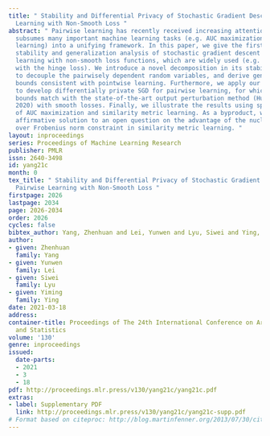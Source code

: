 ```yaml
---
title: " Stability and Differential Privacy of Stochastic Gradient Descent for Pairwise
  Learning with Non-Smooth Loss "
abstract: " Pairwise learning has recently received increasing attention since it
  subsumes many important machine learning tasks (e.g. AUC maximization and metric
  learning) into a unifying framework. In this paper, we give the first-ever-known
  stability and generalization analysis of stochastic gradient descent (SGD) for pairwise
  learning with non-smooth loss functions, which are widely used (e.g. Ranking SVM
  with the hinge loss). We introduce a novel decomposition in its stability analysis
  to decouple the pairwisely dependent random variables, and derive generalization
  bounds consistent with pointwise learning. Furthermore, we apply our stability analysis
  to develop differentially private SGD for pairwise learning, for which our utility
  bounds match with the state-of-the-art output perturbation method (Huai et al.,
  2020) with smooth losses. Finally, we illustrate the results using specific examples
  of AUC maximization and similarity metric learning. As a byproduct, we provide an
  affirmative solution to an open question on the advantage of the nuclear-norm constraint
  over Frobenius norm constraint in similarity metric learning. "
layout: inproceedings
series: Proceedings of Machine Learning Research
publisher: PMLR
issn: 2640-3498
id: yang21c
month: 0
tex_title: " Stability and Differential Privacy of Stochastic Gradient Descent for
  Pairwise Learning with Non-Smooth Loss "
firstpage: 2026
lastpage: 2034
page: 2026-2034
order: 2026
cycles: false
bibtex_author: Yang, Zhenhuan and Lei, Yunwen and Lyu, Siwei and Ying, Yiming
author:
- given: Zhenhuan
  family: Yang
- given: Yunwen
  family: Lei
- given: Siwei
  family: Lyu
- given: Yiming
  family: Ying
date: 2021-03-18
address:
container-title: Proceedings of The 24th International Conference on Artificial Intelligence
  and Statistics
volume: '130'
genre: inproceedings
issued:
  date-parts:
  - 2021
  - 3
  - 18
pdf: http://proceedings.mlr.press/v130/yang21c/yang21c.pdf
extras:
- label: Supplementary PDF
  link: http://proceedings.mlr.press/v130/yang21c/yang21c-supp.pdf
# Format based on citeproc: http://blog.martinfenner.org/2013/07/30/citeproc-yaml-for-bibliographies/
---
```

